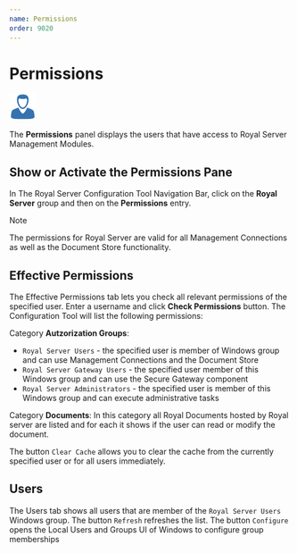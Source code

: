 ```yaml
---
name: Permissions
order: 9020
---
```


# Permissions

<img src="/r2022/images/RoyalServer/Credential_48x48.png" class="icon-def" alt="" />

The **Permissions** panel displays the users that have access to Royal Server Management Modules.

## Show or Activate the Permissions Pane

In The Royal Server Configuration Tool Navigation Bar, click on the **Royal Server** group and then on the **Permissions** entry.

> [!NOTE]
> The permissions for Royal Server are valid for all Management Connections as well as the Document Store functionality.

## Effective Permissions

The Effective Permissions tab lets you check all relevant permissions of the specified user.
Enter a username and click **Check Permissions** button. The Configuration Tool will list the following permissions:

Category **Autzorization Groups**:
- `Royal Server Users` - the specified user is member of Windows group and can use Management Connections and the Document Store
- `Royal Server Gateway Users` - the specified user member of this Windows group and can use the Secure Gateway component
- `Royal Server Administrators` - the specified user is member of this Windows group and can execute administrative tasks

Category **Documents**:
In this category all Royal Documents hosted by Royal server are listed and for each it shows if the user can read or
modify the document.

The button `Clear Cache` allows you to clear the cache from the currently specified user or for all users immediately. 

## Users
The Users tab shows all users that are member of the `Royal Server Users` Windows group. 
The button `Refresh` refreshes the list.
The button `Configure` opens the Local Users and Groups UI of Windows to configure group memberships 